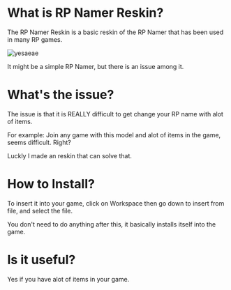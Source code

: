 
# What is RP Namer Reskin?

The RP Namer Reskin is a basic reskin of the RP Namer that has been used in many RP games.

![yesaeae](https://user-images.githubusercontent.com/88599578/128615765-077dda41-9944-49cf-8db3-d907c4f6e9d1.png)

It might be a simple RP Namer, but there is an issue among it.

# What's the issue?

The issue is that it is REALLY difficult to get change your RP name with alot of items.

For example: Join any game with this model and alot of items in the game, seems difficult. Right?

Luckly I made an reskin that can solve that.

# How to Install?

To insert it into your game, click on Workspace then go down to insert from file, and select the file.

You don't need to do anything after this, it basically installs itself into the game.

# Is it useful?

Yes if you have alot of items in your game.
